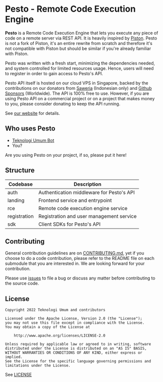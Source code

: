 # Pesto - Remote Code Execution Engine

**Pesto** is a Remote Code Execution Engine that lets you execute any piece of code on a remote server via REST API. It is heavily inspired by [Piston](https://github.com/engineer-man/piston). Pesto is not a fork of Piston, it's an entire rewrite from scratch and therefore it's not compatible with Piston but should be similar if you're already familiar with Piston.

Pesto was written with a fresh start, minimizing the dependencies needed, and system controlled for limited resources usage. Hence, users will need to register in order to gain access to Pesto's API.

Pesto API itself is hosted on our cloud VPS in Singapore, backed by the contributions on our donators from [Saweria](https://saweria.co/teknologiumum) (Indonesian only) and [Github Sponsors](https://github.com/sponsors/teknologi-umum) (Worldwide). The API is 100% free to use. However, if you are using Pesto API on a commercial project or on a project that makes money to you, please consider donating to keep the API running.


See [our website](https://pesto.teknologiumum.com) for details.

## Who uses Pesto

* [Teknologi Umum Bot](https://github.com/teknologi-umum/bot)
* You?

Are you using Pesto on your project, if so, please put it here!

## Structure

| Codebase     | Description                               |
|--------------|-------------------------------------------|
| auth         | Authentication middleware for Pesto's API |
| landing      | Frontend service and entrypoint           |
| rce          | Remote code execution engine service      |
| registration | Registration and user management service  |
| sdk          | Client SDKs for Pesto's API               |

## Contributing

General contribution guidelines are on [CONTRIBUTING.md](./CONTRIBUTING.md), yet if you choose to do a code contribution, please refer to the README file on each submodule that you are interested in. We are looking forward for your contribution.

Please use [issues](https://github.com/teknologi-umum/pesto/issues) to file a bug or discuss any matter before contributing to the source code.

## License

```
Copyright 2022 Teknologi Umum and contributors

Licensed under the Apache License, Version 2.0 (the "License");
you may not use this file except in compliance with the License.
You may obtain a copy of the License at

    http://www.apache.org/licenses/LICENSE-2.0

Unless required by applicable law or agreed to in writing, software
distributed under the License is distributed on an "AS IS" BASIS,
WITHOUT WARRANTIES OR CONDITIONS OF ANY KIND, either express or implied.
See the License for the specific language governing permissions and
limitations under the License.
```

See [LICENSE](./LICENSE)